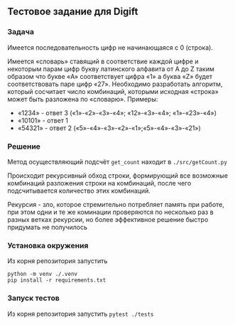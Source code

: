 ## Тестовое задание для Digift

### Задача
Имеется последовательность цифр не начинающаяся с 0 (строка).

Имеется «словарь» ставящий в соответствие каждой цифре и некоторым парам цифр букву латинского алфавита от A до Z 
таким образом что букве «A» соответствует цифра «1» а буква «Z» будет соответствовать паре цифр «27».
Необходимо разработать алгоритм, который сосчитает число комбинаций, которыми исходная «строка» может быть 
разложена по «словарю».
Примеры:
* «1234» - ответ 3 («1»-«2»-«3»-«4»; «12»-«3»-«4»; «1»-«23»-«4»)
* «10101» - ответ 1
* «54321» - ответ 2 («5»-«4»-«3»-«2»-«1»;«5»-«4»-«3»-«21»)

### Решение
Метод осуществляющий подсчёт `get_count` находит в `./src/getCount.py`

Происходит рекурсивный обход строки, формирующий все возможные комбинаций разложения строки на комбинаций, 
после чего подсчитывается количество этих комбинаций.

Рекурсия - зло, которое стремительно потребляет память при работе, при этом одни и те же коминации проверяются 
по несколько раз в разных ветках рекурсии, но более эффективное решение быстро придумать не получилось


### Установка окружения
Из корня репозитория запустить
```
python -m venv ./.venv
pip install -r requirements.txt
```

### Запуск тестов
Из корня репозитория запустить
```pytest ./tests```
